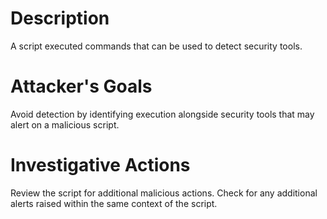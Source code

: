 # Description
A script executed commands that can be used to detect security tools.
# Attacker's Goals
Avoid detection by identifying execution alongside security tools that may alert on a malicious script.
# Investigative Actions
Review the script for additional malicious actions.
Check for any additional alerts raised within the same context of the script.
